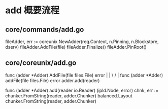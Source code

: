 # add 概要流程

## core/commands/add.go
fileAdder, err := coreunix.NewAdder(req.Context, n.Pinning, n.Blockstore, dserv)
fileAdder.AddFile(file)
fileAdder.Finalize()
fileAdder.PinRoot()


## core/coreunix/add.go 
func (adder *Adder) AddFile(file files.File) error
    |
    |
   \ /
    |
func (adder *Adder) addFile(file files.File) error
    adder.add(reader)

func (adder *Adder) add(reader io.Reader) (ipld.Node, error) 
    chnk, err := chunker.FromString(reader, adder.Chunker)
    balanced.Layout chunker.FromString(reader, adder.Chunker)
